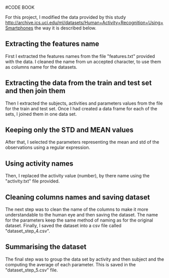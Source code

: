 #CODE BOOK

For this project, I modified the data provided by this study http://archive.ics.uci.edu/ml/datasets/Human+Activity+Recognition+Using+Smartphones the way it is described below. 

## Extracting the features name

First I extracted the features names from the file "features.txt" provided with the data. I cleaned the name from un accepted character, to use them as columns name for the datasets.

## Extracting the data from the train and test set and then join them

Then I extracted the subjects, activities and parameters values from the file for the train and test set. Once I had created a data frame for each of the sets, I joined them in one data set. 

## Keeping only the STD and MEAN values

After that, I selected the parameters representing the mean and std of the observations using a regular expression. 

## Using activity names

Then, I replaced the activity value (number), by there name using the "activity.txt" file provided.

## Cleaning columns names and saving dataset

The next step was to clean the name of the columns to make it more understandable to the human eye and then saving the dataset. 
The name for the parameters keep the same method of naming as for the original dataset. 
Finally, I saved the dataset into a csv file called "dataset_step_4.csv". 

## Summarising the dataset

The final step was to group the data set by activity and then subject and the computing the average of each parameter. This is saved in the "dataset_step_5.csv" file.